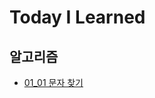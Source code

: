 # Today I Learned


## 알고리즘
- [01_01 문자 찾기](./%EC%95%8C%EA%B3%A0%EB%A6%AC%EC%A6%98%20%EB%AC%B8%EC%A0%9C%ED%92%80%EC%9D%B4/%0801-01_%EB%AC%B8%EC%9E%90%20%EC%B0%BE%EA%B8%B0)